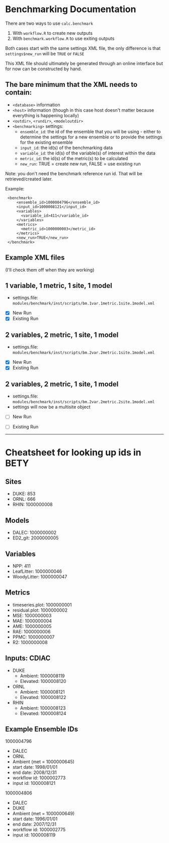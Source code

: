 # Benchmarking Documentation 

There are two ways to use `calc.benchmark`

1. With `workflow.R` to create new outputs
2. With `benchmark.workflow.R` to use exiting outputs

Both cases start with the same settings XML file, the only difference is that 
`settings$new_run` will be `TRUE` or `FALSE`

This XML file should ultimately be generated through an online interface but for now can be 
constructed by hand. 

## The bare minimum that the XML needs to contain:

- `<database>` information
- `<host>` information (though in this case host doesn't matter because everything is happening locally)
- `<outdir>`, `<rundir>`, `<modeloutdir>` 
- `<benchmarking>` settings:
    - `ensemble_id`: the id of the ensemble that you will be using - either to determine the settings for a new ensemble or to provide the settings for the existing ensemble
    - `input_id`: the id(s) of the benchmarking data
    - `variable_id`: the id(s) of the variable(s) of interest within the data
    - `metric_id`: the id(s) of the metric(s) to be calculated
    - `new_run`: TRUE = create new run, FALSE = use existing run
  
Note: you don't need the benchmark reference run id. That will be retrieved/created later. 

Example:
```
 <benchmark>
     <ensemble_id>1000004796</ensemble_id> 
     <input_id>1000008121</input_id>
     <variables>
       <variable_id>411</variable_id> 
     </variables>
     <metrics>
       <metric_id>1000000003</metric_id> 
     </metrics>
     <new_run>TRUE</new_run>
 </benchmark>

```

## Example XML files
(I'll check them off when they are working)

## 1 variable, 1 metric, 1 site, 1 model

 - settings.file: `modules/benchmark/inst/scripts/bm.1var.1metric.1site.1model.xml`
 - [x] New Run 
 - [x] Existing Run 

## 2 variables, 2 metric, 1 site, 1 model

 - settings.file: `modules/benchmark/inst/scripts/bm.2var.2metric.1site.1model.xml`
 - [x] New Run 
 - [x] Existing Run 

## 2 variables, 2 metric, 1 site, 1 model

 - settings.file: `modules/benchmark/inst/scripts/bm.2var.2metric.2site.1model.xml`
 - settings will now be a multisite object
 - [ ] New Run 
 - [ ] Existing Run 


-------------------------------------------------------------------
# Cheatsheet for looking up ids in BETY
   
## Sites

- DUKE: 853
- ORNL: 666
- RHIN: 1000000008

## Models

- DALEC: 1000000002
- ED2_git: 2000000005

## Variables

- NPP: 411
- LeafLitter: 1000000046
- WoodyLitter: 1000000047

## Metrics 

- timeseries.plot: 1000000001
- residual.plot: 1000000002
- MSE: 1000000003
- MAE: 1000000004 
- AME: 1000000005
- RAE: 1000000006
- PPMC: 1000000007
- R2: 1000000008

## Inputs: CDIAC

- DUKE 
  - Ambient: 1000008119
  - Elevated: 1000008120
- ORNL
  - Ambient: 1000008121
  - Elevated: 1000008122
- RHIN
  - Ambient: 1000008123
  - Elevated: 1000008124
  
## Example Ensemble IDs

1000004796
- DALEC
- ORNL
- Ambient (met = 1000000645) 
- start date: 1998/01/01
- end date: 2008/12/31
- workflow id: 1000002773
- input id: 1000008121



1000004806
- DALEC
- DUKE
- Ambient (met = 1000000649) 
- start date: 1996/01/01
- end date: 2007/12/31
- workflow id: 1000002775
- input id: 1000008119




